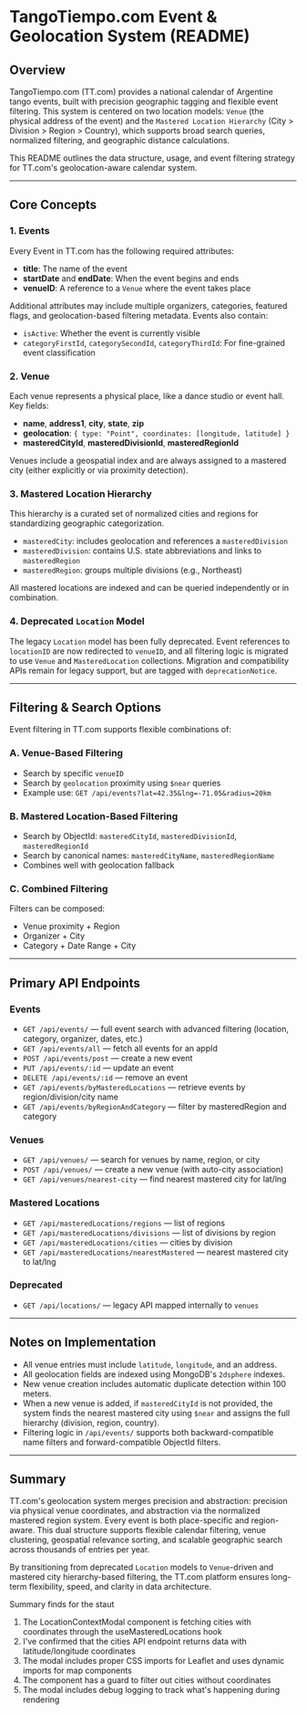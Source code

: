 # TangoTiempo.com Event & Geolocation System (README)

## Overview
TangoTiempo.com (TT.com) provides a national calendar of Argentine tango events, built with precision geographic tagging and flexible event filtering. This system is centered on two location models: `Venue` (the physical address of the event) and the `Mastered Location Hierarchy` (City > Division > Region > Country), which supports broad search queries, normalized filtering, and geographic distance calculations.

This README outlines the data structure, usage, and event filtering strategy for TT.com's geolocation-aware calendar system.

---

## Core Concepts

### 1. Events
Every Event in TT.com has the following required attributes:
- **title**: The name of the event
- **startDate** and **endDate**: When the event begins and ends
- **venueID**: A reference to a `Venue` where the event takes place

Additional attributes may include multiple organizers, categories, featured flags, and geolocation-based filtering metadata. Events also contain:
- `isActive`: Whether the event is currently visible
- `categoryFirstId`, `categorySecondId`, `categoryThirdId`: For fine-grained event classification

### 2. Venue
Each venue represents a physical place, like a dance studio or event hall. Key fields:
- **name**, **address1**, **city**, **state**, **zip**
- **geolocation**: `{ type: "Point", coordinates: [longitude, latitude] }`
- **masteredCityId**, **masteredDivisionId**, **masteredRegionId**

Venues include a geospatial index and are always assigned to a mastered city (either explicitly or via proximity detection).

### 3. Mastered Location Hierarchy
This hierarchy is a curated set of normalized cities and regions for standardizing geographic categorization.
- `masteredCity`: includes geolocation and references a `masteredDivision`
- `masteredDivision`: contains U.S. state abbreviations and links to `masteredRegion`
- `masteredRegion`: groups multiple divisions (e.g., Northeast)

All mastered locations are indexed and can be queried independently or in combination.

### 4. Deprecated `Location` Model
The legacy `Location` model has been fully deprecated. Event references to `locationID` are now redirected to `venueID`, and all filtering logic is migrated to use `Venue` and `MasteredLocation` collections. Migration and compatibility APIs remain for legacy support, but are tagged with `deprecationNotice`.

---

## Filtering & Search Options
Event filtering in TT.com supports flexible combinations of:

### A. Venue-Based Filtering
- Search by specific `venueID`
- Search by `geolocation` proximity using `$near` queries
- Example use: `GET /api/events?lat=42.35&lng=-71.05&radius=20km`

### B. Mastered Location-Based Filtering
- Search by ObjectId: `masteredCityId`, `masteredDivisionId`, `masteredRegionId`
- Search by canonical names: `masteredCityName`, `masteredRegionName`
- Combines well with geolocation fallback

### C. Combined Filtering
Filters can be composed:
- Venue proximity + Region
- Organizer + City
- Category + Date Range + City

---

## Primary API Endpoints

### Events
- `GET /api/events/` — full event search with advanced filtering (location, category, organizer, dates, etc.)
- `GET /api/events/all` — fetch all events for an appId
- `POST /api/events/post` — create a new event
- `PUT /api/events/:id` — update an event
- `DELETE /api/events/:id` — remove an event
- `GET /api/events/byMasteredLocations` — retrieve events by region/division/city name
- `GET /api/events/byRegionAndCategory` — filter by masteredRegion and category

### Venues
- `GET /api/venues/` — search for venues by name, region, or city
- `POST /api/venues/` — create a new venue (with auto-city association)
- `GET /api/venues/nearest-city` — find nearest mastered city for lat/lng

### Mastered Locations
- `GET /api/masteredLocations/regions` — list of regions
- `GET /api/masteredLocations/divisions` — list of divisions by region
- `GET /api/masteredLocations/cities` — cities by division
- `GET /api/masteredLocations/nearestMastered` — nearest mastered city to lat/lng

### Deprecated
- `GET /api/locations/` — legacy API mapped internally to `venues`

---

## Notes on Implementation
- All venue entries must include `latitude`, `longitude`, and an address.
- All geolocation fields are indexed using MongoDB's `2dsphere` indexes.
- New venue creation includes automatic duplicate detection within 100 meters.
- When a new venue is added, if `masteredCityId` is not provided, the system finds the nearest mastered city using `$near` and assigns the full hierarchy (division, region, country).
- Filtering logic in `/api/events/` supports both backward-compatible name filters and forward-compatible ObjectId filters.

---

## Summary
TT.com's geolocation system merges precision and abstraction: precision via physical venue coordinates, and abstraction via the normalized mastered region system. Every event is both place-specific and region-aware. This dual structure supports flexible calendar filtering, venue clustering, geospatial relevance sorting, and scalable geographic search across thousands of entries per year.

By transitioning from deprecated `Location` models to `Venue`-driven and mastered city hierarchy-based filtering, the TT.com platform ensures long-term flexibility, speed, and clarity in data architecture.


Summary finds for the staut
  1. The LocationContextModal component is fetching cities with coordinates through the useMasteredLocations hook
  2. I've confirmed that the cities API endpoint returns data with latitude/longitude coordinates
  3. The modal includes proper CSS imports for Leaflet and uses dynamic imports for map components
  4. The component has a guard to filter out cities without coordinates
  5. The modal includes debug logging to track what's happening during rendering
